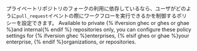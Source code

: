プライベートリポジトリのフォークの利用に依存しているなら、ユーザがどのように`pull_request`イベントの際にワークフローを実行できるかを制御するポリシーを設定できます。 Available to private {% ifversion ghec or ghes or ghae %}and internal{% endif %} repositories only, you can configure these policy settings for {% ifversion ghec %}enterprises, {% elsif ghes or ghae %}your enterprise, {% endif %}organizations, or repositories.
